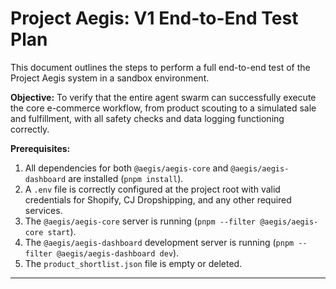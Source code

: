 # Project Aegis: V1 End-to-End Test Plan

This document outlines the steps to perform a full end-to-end test of the Project Aegis system in a sandbox environment.

**Objective:** To verify that the entire agent swarm can successfully execute the core e-commerce workflow, from product scouting to a simulated sale and fulfillment, with all safety checks and data logging functioning correctly.

**Prerequisites:**
1. All dependencies for both `@aegis/aegis-core` and `@aegis/aegis-dashboard` are installed (`pnpm install`).
2. A `.env` file is correctly configured at the project root with valid credentials for Shopify, CJ Dropshipping, and any other required services.
3. The `@aegis/aegis-core` server is running (`pnpm --filter @aegis/aegis-core start`).
4. The `@aegis/aegis-dashboard` development server is running (`pnpm --filter @aegis/aegis-dashboard dev`).
5. The `product_shortlist.json` file is empty or deleted.

---

